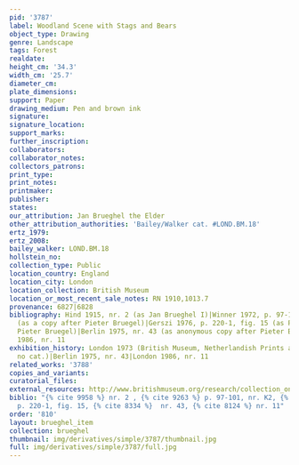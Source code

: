 ```yaml
---
pid: '3787'
label: Woodland Scene with Stags and Bears
object_type: Drawing
genre: Landscape
tags: Forest
realdate: 
height_cm: '34.3'
width_cm: '25.7'
diameter_cm: 
plate_dimensions: 
support: Paper
drawing_medium: Pen and brown ink
signature: 
signature_location: 
support_marks: 
further_inscription: 
collaborators: 
collaborator_notes: 
collectors_patrons: 
print_type: 
print_notes: 
printmaker: 
publisher: 
states: 
our_attribution: Jan Brueghel the Elder
other_attribution_authorities: 'Bailey/Walker cat. #LOND.BM.18'
ertz_1979: 
ertz_2008: 
bailey_walker: LOND.BM.18
hollstein_no: 
collection_type: Public
location_country: England
location_city: London
location_collection: British Museum
location_or_most_recent_sale_notes: RN 1910,1013.7
provenance: 6827|6828
bibliography: Hind 1915, nr. 2 (as Jan Brueghel I)|Winner 1972, p. 97-101, nr. K2
  (as a copy after Pieter Bruegel)|Gerszi 1976, p. 220-1, fig. 15 (as Paul Bril after
  Pieter Bruegel)|Berlin 1975, nr. 43 (as anonymous copy after Pieter Bruegel)|London
  1986, nr. 11
exhibition_history: London 1973 (British Museum, Netherlandish Prints and Drawings,
  no cat.)|Berlin 1975, nr. 43|London 1986, nr. 11
related_works: '3788'
copies_and_variants: 
curatorial_files: 
external_resources: http://www.britishmuseum.org/research/collection_online/collection_object_details.aspx?objectId=712249&partId=1&searchText=1910%2C1013.7&view=list&page=1
biblio: "{% cite 9958 %} nr. 2 , {% cite 9263 %} p. 97-101, nr. K2, {% cite 8652 %}
  p. 220-1, fig. 15, {% cite 8334 %}  nr. 43, {% cite 8124 %} nr. 11"
order: '810'
layout: brueghel_item
collection: brueghel
thumbnail: img/derivatives/simple/3787/thumbnail.jpg
full: img/derivatives/simple/3787/full.jpg
---
```


